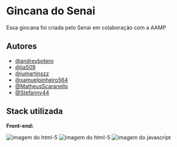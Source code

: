
# Gincana do Senai

Essa gincana foi criada pelo Senai em colaboração com a AAMP
## Autores

- [@andreybotero](https://www.github.com/andreybotero)
- [@lia509](https://www.github.com/lia509)
- [@jumartinszz](https://www.github.com/jumartinszz)
- [@samuelpinheiro564 ](https://www.github.com/samuelpinheiro564 )
- [@MatheusScaranello](https://www.github.com/MatheusScaranello)
- [@Stefanny44](https://www.github.com/Stefanny44)


## Stack utilizada

**Front-end:** 

<div>
<img alt="imagem do html-5" src="https://img.shields.io/badge/HTML5-E34F26?style=for-the-badge&logo=html5&logoColor=white">
<img alt="imagem do html-5" src="https://img.shields.io/badge/CSS3-1572B6?style=for-the-badge&logo=css3&logoColor=white">
<img alt="imagem do javascript" src="https://img.shields.io/badge/JavaScript-F7DF1E?style=for-the-badge&logo=javascript&logoColor=black">
</div>


